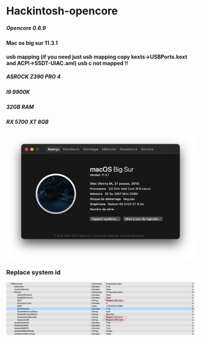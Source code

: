 # Hackintosh-opencore
##### Opencore 0.6.9 
#### Mac os big sur 11.3.1
#### usb mapping (if you need just usb mapping copy kexts->USBPorts.kext and ACPI->SSDT-UIAC.aml) usb c not mapped !!
##### ASROCK Z390 PRO 4
##### I9 9900K
##### 32GB RAM 
##### RX 5700 XT 8GB
![Screenshot](/images/system.png)
### Replace system id 
![Screenshot](/images/replace_system_id.png)
